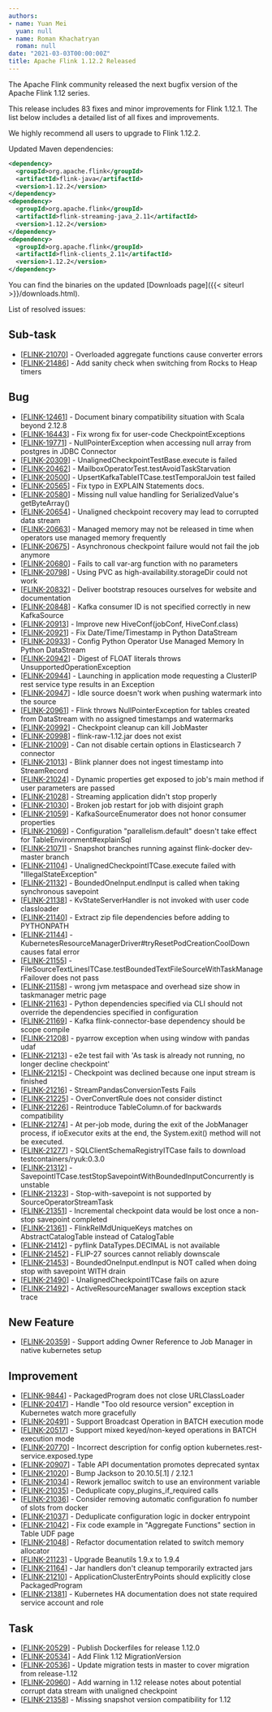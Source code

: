 ```yaml
---
authors:
- name: Yuan Mei
  yuan: null
- name: Roman Khachatryan
  roman: null
date: "2021-03-03T00:00:00Z"
title: Apache Flink 1.12.2 Released
---
```


The Apache Flink community released the next bugfix version of the Apache Flink 1.12 series.

This release includes 83 fixes and minor improvements for Flink 1.12.1. The list below includes a detailed list of all fixes and improvements.

We highly recommend all users to upgrade to Flink 1.12.2.

Updated Maven dependencies:

```xml
<dependency>
  <groupId>org.apache.flink</groupId>
  <artifactId>flink-java</artifactId>
  <version>1.12.2</version>
</dependency>
<dependency>
  <groupId>org.apache.flink</groupId>
  <artifactId>flink-streaming-java_2.11</artifactId>
  <version>1.12.2</version>
</dependency>
<dependency>
  <groupId>org.apache.flink</groupId>
  <artifactId>flink-clients_2.11</artifactId>
  <version>1.12.2</version>
</dependency>
```

You can find the binaries on the updated [Downloads page]({{< siteurl >}}/downloads.html).

List of resolved issues:

<h2>        Sub-task
</h2>
<ul>
<li>[<a href='https://issues.apache.org/jira/browse/FLINK-21070'>FLINK-21070</a>] -         Overloaded aggregate functions cause converter errors
</li>
<li>[<a href='https://issues.apache.org/jira/browse/FLINK-21486'>FLINK-21486</a>] -         Add sanity check when switching from Rocks to Heap timers
</li>
</ul>

<h2>        Bug
</h2>
<ul>
<li>[<a href='https://issues.apache.org/jira/browse/FLINK-12461'>FLINK-12461</a>] -         Document binary compatibility situation with Scala beyond 2.12.8
</li>
<li>[<a href='https://issues.apache.org/jira/browse/FLINK-16443'>FLINK-16443</a>] -         Fix wrong fix for user-code CheckpointExceptions
</li>
<li>[<a href='https://issues.apache.org/jira/browse/FLINK-19771'>FLINK-19771</a>] -         NullPointerException when accessing null array from postgres in JDBC Connector
</li>
<li>[<a href='https://issues.apache.org/jira/browse/FLINK-20309'>FLINK-20309</a>] -         UnalignedCheckpointTestBase.execute is failed
</li>
<li>[<a href='https://issues.apache.org/jira/browse/FLINK-20462'>FLINK-20462</a>] -         MailboxOperatorTest.testAvoidTaskStarvation
</li>
<li>[<a href='https://issues.apache.org/jira/browse/FLINK-20500'>FLINK-20500</a>] -         UpsertKafkaTableITCase.testTemporalJoin test failed
</li>
<li>[<a href='https://issues.apache.org/jira/browse/FLINK-20565'>FLINK-20565</a>] -         Fix typo in EXPLAIN Statements docs.
</li>
<li>[<a href='https://issues.apache.org/jira/browse/FLINK-20580'>FLINK-20580</a>] -         Missing null value handling for SerializedValue&#39;s getByteArray() 
</li>
<li>[<a href='https://issues.apache.org/jira/browse/FLINK-20654'>FLINK-20654</a>] -         Unaligned checkpoint recovery may lead to corrupted data stream
</li>
<li>[<a href='https://issues.apache.org/jira/browse/FLINK-20663'>FLINK-20663</a>] -         Managed memory may not be released in time when operators use managed memory frequently
</li>
<li>[<a href='https://issues.apache.org/jira/browse/FLINK-20675'>FLINK-20675</a>] -         Asynchronous checkpoint failure would not fail the job anymore
</li>
<li>[<a href='https://issues.apache.org/jira/browse/FLINK-20680'>FLINK-20680</a>] -         Fails to call var-arg function with no parameters
</li>
<li>[<a href='https://issues.apache.org/jira/browse/FLINK-20798'>FLINK-20798</a>] -         Using PVC as high-availability.storageDir could not work
</li>
<li>[<a href='https://issues.apache.org/jira/browse/FLINK-20832'>FLINK-20832</a>] -         Deliver bootstrap resouces ourselves for website and documentation
</li>
<li>[<a href='https://issues.apache.org/jira/browse/FLINK-20848'>FLINK-20848</a>] -         Kafka consumer ID is not specified correctly in new KafkaSource
</li>
<li>[<a href='https://issues.apache.org/jira/browse/FLINK-20913'>FLINK-20913</a>] -         Improve new HiveConf(jobConf, HiveConf.class)
</li>
<li>[<a href='https://issues.apache.org/jira/browse/FLINK-20921'>FLINK-20921</a>] -         Fix Date/Time/Timestamp in Python DataStream
</li>
<li>[<a href='https://issues.apache.org/jira/browse/FLINK-20933'>FLINK-20933</a>] -         Config Python Operator Use Managed Memory In Python DataStream
</li>
<li>[<a href='https://issues.apache.org/jira/browse/FLINK-20942'>FLINK-20942</a>] -         Digest of FLOAT literals throws UnsupportedOperationException
</li>
<li>[<a href='https://issues.apache.org/jira/browse/FLINK-20944'>FLINK-20944</a>] -         Launching in application mode requesting a ClusterIP rest service type results in an Exception
</li>
<li>[<a href='https://issues.apache.org/jira/browse/FLINK-20947'>FLINK-20947</a>] -         Idle source doesn&#39;t work when pushing watermark into the source
</li>
<li>[<a href='https://issues.apache.org/jira/browse/FLINK-20961'>FLINK-20961</a>] -         Flink throws NullPointerException for tables created from DataStream with no assigned timestamps and watermarks
</li>
<li>[<a href='https://issues.apache.org/jira/browse/FLINK-20992'>FLINK-20992</a>] -         Checkpoint cleanup can kill JobMaster
</li>
<li>[<a href='https://issues.apache.org/jira/browse/FLINK-20998'>FLINK-20998</a>] -         flink-raw-1.12.jar does not exist
</li>
<li>[<a href='https://issues.apache.org/jira/browse/FLINK-21009'>FLINK-21009</a>] -         Can not disable certain options in Elasticsearch 7 connector
</li>
<li>[<a href='https://issues.apache.org/jira/browse/FLINK-21013'>FLINK-21013</a>] -         Blink planner does not ingest timestamp into StreamRecord
</li>
<li>[<a href='https://issues.apache.org/jira/browse/FLINK-21024'>FLINK-21024</a>] -         Dynamic properties get exposed to job&#39;s main method if user parameters are passed
</li>
<li>[<a href='https://issues.apache.org/jira/browse/FLINK-21028'>FLINK-21028</a>] -         Streaming application didn&#39;t stop properly 
</li>
<li>[<a href='https://issues.apache.org/jira/browse/FLINK-21030'>FLINK-21030</a>] -         Broken job restart for job with disjoint graph
</li>
<li>[<a href='https://issues.apache.org/jira/browse/FLINK-21059'>FLINK-21059</a>] -         KafkaSourceEnumerator does not honor consumer properties
</li>
<li>[<a href='https://issues.apache.org/jira/browse/FLINK-21069'>FLINK-21069</a>] -         Configuration &quot;parallelism.default&quot; doesn&#39;t take effect for TableEnvironment#explainSql
</li>
<li>[<a href='https://issues.apache.org/jira/browse/FLINK-21071'>FLINK-21071</a>] -         Snapshot branches running against flink-docker dev-master branch
</li>
<li>[<a href='https://issues.apache.org/jira/browse/FLINK-21104'>FLINK-21104</a>] -         UnalignedCheckpointITCase.execute failed with &quot;IllegalStateException&quot;
</li>
<li>[<a href='https://issues.apache.org/jira/browse/FLINK-21132'>FLINK-21132</a>] -         BoundedOneInput.endInput is called when taking synchronous savepoint
</li>
<li>[<a href='https://issues.apache.org/jira/browse/FLINK-21138'>FLINK-21138</a>] -         KvStateServerHandler is not invoked with user code classloader
</li>
<li>[<a href='https://issues.apache.org/jira/browse/FLINK-21140'>FLINK-21140</a>] -         Extract zip file dependencies before adding to PYTHONPATH
</li>
<li>[<a href='https://issues.apache.org/jira/browse/FLINK-21144'>FLINK-21144</a>] -         KubernetesResourceManagerDriver#tryResetPodCreationCoolDown causes fatal error
</li>
<li>[<a href='https://issues.apache.org/jira/browse/FLINK-21155'>FLINK-21155</a>] -         FileSourceTextLinesITCase.testBoundedTextFileSourceWithTaskManagerFailover does not pass
</li>
<li>[<a href='https://issues.apache.org/jira/browse/FLINK-21158'>FLINK-21158</a>] -         wrong jvm metaspace and overhead size show in  taskmanager metric page
</li>
<li>[<a href='https://issues.apache.org/jira/browse/FLINK-21163'>FLINK-21163</a>] -         Python dependencies specified via CLI should not override the dependencies specified in configuration
</li>
<li>[<a href='https://issues.apache.org/jira/browse/FLINK-21169'>FLINK-21169</a>] -         Kafka flink-connector-base dependency should be scope compile
</li>
<li>[<a href='https://issues.apache.org/jira/browse/FLINK-21208'>FLINK-21208</a>] -         pyarrow exception when using window with pandas udaf
</li>
<li>[<a href='https://issues.apache.org/jira/browse/FLINK-21213'>FLINK-21213</a>] -         e2e test fail with &#39;As task is already not running, no longer decline checkpoint&#39;
</li>
<li>[<a href='https://issues.apache.org/jira/browse/FLINK-21215'>FLINK-21215</a>] -         Checkpoint was declined because one input stream is finished
</li>
<li>[<a href='https://issues.apache.org/jira/browse/FLINK-21216'>FLINK-21216</a>] -         StreamPandasConversionTests Fails
</li>
<li>[<a href='https://issues.apache.org/jira/browse/FLINK-21225'>FLINK-21225</a>] -         OverConvertRule does not consider distinct
</li>
<li>[<a href='https://issues.apache.org/jira/browse/FLINK-21226'>FLINK-21226</a>] -         Reintroduce TableColumn.of for backwards compatibility
</li>
<li>[<a href='https://issues.apache.org/jira/browse/FLINK-21274'>FLINK-21274</a>] -         At per-job mode, during the exit of the JobManager process, if ioExecutor exits at the end, the System.exit() method will not be executed.
</li>
<li>[<a href='https://issues.apache.org/jira/browse/FLINK-21277'>FLINK-21277</a>] -         SQLClientSchemaRegistryITCase fails to download testcontainers/ryuk:0.3.0
</li>
<li>[<a href='https://issues.apache.org/jira/browse/FLINK-21312'>FLINK-21312</a>] -         SavepointITCase.testStopSavepointWithBoundedInputConcurrently is unstable
</li>
<li>[<a href='https://issues.apache.org/jira/browse/FLINK-21323'>FLINK-21323</a>] -         Stop-with-savepoint is not supported by SourceOperatorStreamTask
</li>
<li>[<a href='https://issues.apache.org/jira/browse/FLINK-21351'>FLINK-21351</a>] -         Incremental checkpoint data would be lost once a non-stop savepoint completed
</li>
<li>[<a href='https://issues.apache.org/jira/browse/FLINK-21361'>FLINK-21361</a>] -         FlinkRelMdUniqueKeys matches on AbstractCatalogTable instead of CatalogTable
</li>
<li>[<a href='https://issues.apache.org/jira/browse/FLINK-21412'>FLINK-21412</a>] -         pyflink DataTypes.DECIMAL is not available
</li>
<li>[<a href='https://issues.apache.org/jira/browse/FLINK-21452'>FLINK-21452</a>] -         FLIP-27 sources cannot reliably downscale
</li>
<li>[<a href='https://issues.apache.org/jira/browse/FLINK-21453'>FLINK-21453</a>] -         BoundedOneInput.endInput is NOT called when doing stop with savepoint WITH drain
</li>
<li>[<a href='https://issues.apache.org/jira/browse/FLINK-21490'>FLINK-21490</a>] -         UnalignedCheckpointITCase fails on azure
</li>
<li>[<a href='https://issues.apache.org/jira/browse/FLINK-21492'>FLINK-21492</a>] -         ActiveResourceManager swallows exception stack trace
</li>
</ul>

<h2>        New Feature
</h2>
<ul>
<li>[<a href='https://issues.apache.org/jira/browse/FLINK-20359'>FLINK-20359</a>] -         Support adding Owner Reference to Job Manager in native kubernetes setup
</li>
</ul>
    
<h2>        Improvement
</h2>
<ul>
<li>[<a href='https://issues.apache.org/jira/browse/FLINK-9844'>FLINK-9844</a>] -         PackagedProgram does not close URLClassLoader
</li>
<li>[<a href='https://issues.apache.org/jira/browse/FLINK-20417'>FLINK-20417</a>] -         Handle &quot;Too old resource version&quot; exception in Kubernetes watch more gracefully
</li>
<li>[<a href='https://issues.apache.org/jira/browse/FLINK-20491'>FLINK-20491</a>] -         Support Broadcast Operation in BATCH execution mode
</li>
<li>[<a href='https://issues.apache.org/jira/browse/FLINK-20517'>FLINK-20517</a>] -         Support mixed keyed/non-keyed operations in BATCH execution mode
</li>
<li>[<a href='https://issues.apache.org/jira/browse/FLINK-20770'>FLINK-20770</a>] -         Incorrect description for config option kubernetes.rest-service.exposed.type
</li>
<li>[<a href='https://issues.apache.org/jira/browse/FLINK-20907'>FLINK-20907</a>] -         Table API documentation promotes deprecated syntax
</li>
<li>[<a href='https://issues.apache.org/jira/browse/FLINK-21020'>FLINK-21020</a>] -         Bump Jackson to 20.10.5[.1] / 2.12.1
</li>
<li>[<a href='https://issues.apache.org/jira/browse/FLINK-21034'>FLINK-21034</a>] -         Rework jemalloc switch to use an environment variable
</li>
<li>[<a href='https://issues.apache.org/jira/browse/FLINK-21035'>FLINK-21035</a>] -         Deduplicate copy_plugins_if_required calls
</li>
<li>[<a href='https://issues.apache.org/jira/browse/FLINK-21036'>FLINK-21036</a>] -         Consider removing automatic configuration fo number of slots from docker
</li>
<li>[<a href='https://issues.apache.org/jira/browse/FLINK-21037'>FLINK-21037</a>] -         Deduplicate configuration logic in docker entrypoint
</li>
<li>[<a href='https://issues.apache.org/jira/browse/FLINK-21042'>FLINK-21042</a>] -         Fix code example in &quot;Aggregate Functions&quot; section in Table UDF page
</li>
<li>[<a href='https://issues.apache.org/jira/browse/FLINK-21048'>FLINK-21048</a>] -         Refactor documentation related to switch memory allocator 
</li>
<li>[<a href='https://issues.apache.org/jira/browse/FLINK-21123'>FLINK-21123</a>] -         Upgrade Beanutils 1.9.x to 1.9.4
</li>
<li>[<a href='https://issues.apache.org/jira/browse/FLINK-21164'>FLINK-21164</a>] -         Jar handlers don&#39;t cleanup temporarily extracted jars
</li>
<li>[<a href='https://issues.apache.org/jira/browse/FLINK-21210'>FLINK-21210</a>] -         ApplicationClusterEntryPoints should explicitly close PackagedProgram
</li>
<li>[<a href='https://issues.apache.org/jira/browse/FLINK-21381'>FLINK-21381</a>] -         Kubernetes HA documentation does not state required service account and role
</li>
</ul>

<h2>        Task
</h2>
<ul>
<li>[<a href='https://issues.apache.org/jira/browse/FLINK-20529'>FLINK-20529</a>] -         Publish Dockerfiles for release 1.12.0
</li>
<li>[<a href='https://issues.apache.org/jira/browse/FLINK-20534'>FLINK-20534</a>] -         Add Flink 1.12 MigrationVersion
</li>
<li>[<a href='https://issues.apache.org/jira/browse/FLINK-20536'>FLINK-20536</a>] -         Update migration tests in master to cover migration from release-1.12
</li>
<li>[<a href='https://issues.apache.org/jira/browse/FLINK-20960'>FLINK-20960</a>] -         Add warning in 1.12 release notes about potential corrupt data stream with unaligned checkpoint 
</li>
<li>[<a href='https://issues.apache.org/jira/browse/FLINK-21358'>FLINK-21358</a>] -         Missing snapshot version compatibility for 1.12
</li>
</ul>

